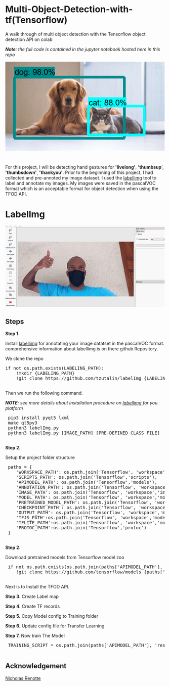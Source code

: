 # Multi-Object-Detection-with-tf(Tensorflow)
A walk through of multi object detection with the Tensorflow object detection API on colab

<i><b>Note</b>: the full code is contained in the jupyter notebook hosted here in this repo</i>
<div>
 <span align="left">
  <img width="600" heigt="300" src="https://github.com/Nnamaka/multi-object-detection-with-tf/blob/main/catdog.png">
</span>

 #
 For this project, I will be detecting hand gestures for <b>'livelong'</b>, <b>'thumbsup</b>', <b>'thumbsdown'</b>, <b>'thankyou'</b>.
 Prior to the beginning of this project, I had collected and pre-annoted my image dataset. 
 I used the <a href="https://github.com/tzutalin/labelImg">labellimg</a> tool to label and annotate my images.
 My images were saved in the pascalVOC format which is an acceptable format for object detection when using the TFOD API.

 
 
 # LabelImg
 <p align="center">
  <img src="https://github.com/Nnamaka/multi-object-detection-with-tf/blob/main/annotate%20(2).gif">
</p>

 
 
 ## Steps
 <b>Step 1.</b>
 
 Install <a href="https://github.com/tzutalin/labelImg">labellimg</a> for annotating your image datatset in the pascalVOC format.
 comprehensive information about labellimg is on there github Repository.
 <p>We clone the repo</p>
 <pre>
if not os.path.exists(LABELING_PATH):
    !mkdir {LABELING_PATH}
    !git clone https://github.com/tzutalin/labelImg {LABELING_PATH}
 </pre>
Then we run the following command. 
 <p><i><b>NOTE</b>: see more details about installation procedure on <a href="https://github.com/tzutalin/labelImg">labellimg</a> for you platform</i></p>
 <pre>
 pip3 install pyqt5 lxml
 make qt5py3
 python3 labelImg.py
 python3 labelImg.py [IMAGE_PATH] [PRE-DEFINED CLASS FILE]
 </pre>
 <b>Step 2.</b>
 
 Setup the project folder structure
 <pre>
 paths = {
    'WORKSPACE_PATH': os.path.join('Tensorflow', 'workspace'),
    'SCRIPTS_PATH': os.path.join('Tensorflow','scripts'),
    'APIMODEL_PATH': os.path.join('Tensorflow','models'),
    'ANNOTATION_PATH': os.path.join('Tensorflow', 'workspace','annotations'),
    'IMAGE_PATH': os.path.join('Tensorflow', 'workspace','images'),
    'MODEL_PATH': os.path.join('Tensorflow', 'workspace','models'),
    'PRETRAINED_MODEL_PATH': os.path.join('Tensorflow', 'workspace','pre-trained-models'),
    'CHECKPOINT_PATH': os.path.join('Tensorflow', 'workspace','models',CUSTOM_MODEL_NAME), 
    'OUTPUT_PATH': os.path.join('Tensorflow', 'workspace','models',CUSTOM_MODEL_NAME, 'export'), 
    'TFJS_PATH':os.path.join('Tensorflow', 'workspace','models',CUSTOM_MODEL_NAME, 'tfjsexport'), 
    'TFLITE_PATH':os.path.join('Tensorflow', 'workspace','models',CUSTOM_MODEL_NAME, 'tfliteexport'), 
    'PROTOC_PATH':os.path.join('Tensorflow','protoc')
 }
 </pre>

 
 <b>Step 2.</b>
 
 Download pretrained models from Tensorflow model zoo
 <pre>
 if not os.path.exists(os.path.join(paths['APIMODEL_PATH'], 'research', 'object_detection')):
    !git clone https://github.com/tensorflow/models {paths['APIMODEL_PATH']}
 </pre>
 
 
Next is to Install the TFOD API.

 
  <b>Step 3.</b>
 Create Label map
 
 
 <b>Step 4.</b>
  Create TF records
 
 
  <b>Step 5.</b>
 Copy Model config to Training folder
 
 
  <b>Step 6.</b>
 Update config file for Transfer Learning
 
 
  <b>Step 7.</b>
 Now train The Model 
 <pre>
 TRAINING_SCRIPT = os.path.join(paths['APIMODEL_PATH'], 'research', 'object_detection', 'model_main_tf2.py')
 </pre>

 ## Acknowledgement
 
 <a href="https://github.com/nicknochnack"> Nicholas Renotte </a>
 
 
